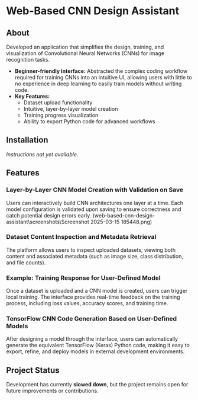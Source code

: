 # Web-Based CNN Design Assistant

## About

Developed an application that simplifies the design, training, and visualization of Convolutional Neural Networks (CNNs) for image recognition tasks.

- **Beginner-friendly Interface:** Abstracted the complex coding workflow required for training CNNs into an intuitive UI, allowing users with little to no experience in deep learning to easily train models without writing code.
- **Key Features:**
  - Dataset upload functionality
  - Intuitive, layer-by-layer model creation
  - Training progress visualization
  - Ability to export Python code for advanced workflows

## Installation

*Instructions not yet available.*

## Features

### Layer-by-Layer CNN Model Creation with Validation on Save

Users can interactively build CNN architectures one layer at a time. Each model configuration is validated upon saving to ensure correctness and catch potential design errors early.
(web-based-cnn-design-assistant\screenshots\Screenshot 2025-03-15 185448.png)

### Dataset Content Inspection and Metadata Retrieval

The platform allows users to inspect uploaded datasets, viewing both content and associated metadata (such as image size, class distribution, and file counts).

### Example: Training Response for User-Defined Model

Once a dataset is uploaded and a CNN model is created, users can trigger local training. The interface provides real-time feedback on the training process, including loss values, accuracy scores, and training time.

### TensorFlow CNN Code Generation Based on User-Defined Models

After designing a model through the interface, users can automatically generate the equivalent TensorFlow (Keras) Python code, making it easy to export, refine, and deploy models in external development environments.

## Project Status

Development has currently **slowed down**, but the project remains open for future improvements or contributions.


